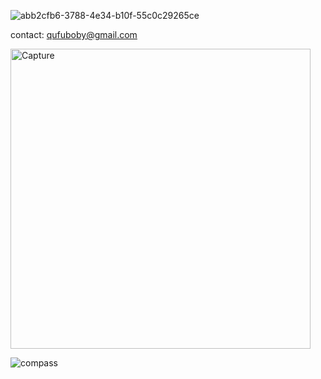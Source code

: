 ![abb2cfb6-3788-4e34-b10f-55c0c29265ce](https://user-images.githubusercontent.com/46214170/214634308-0752a796-a163-4229-85e5-749729c63e51.png)


contact: qufuboby@gmail.com


<img width="480" alt="Capture" src="https://user-images.githubusercontent.com/46214170/214755356-f754cc4d-161e-4035-9ba4-cc45d272ed51.PNG">


![compass](https://user-images.githubusercontent.com/46214170/214787511-68c9e236-1882-4d94-9c12-ec8bd7f8a69c.PNG)
